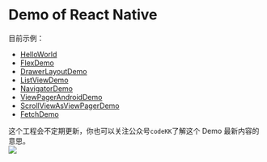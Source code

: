 Demo of React Native
=========
目前示例：
- [HelloWorld](./js/HelloWorld.js)  
- [FlexDemo](./js/FlexDemo.js)  
- [DrawerLayoutDemo](./js/DrawerLayoutDemo.js)  
- [ListViewDemo](./js/ListViewDemo.js)  
- [NavigatorDemo](./js/NavigatorDemo.js)  
- [ViewPagerAndroidDemo](./js/ViewPagerAndroidDemo.js)  
- [ScrollViewAsViewPagerDemo](./js/ScrollViewAsViewPagerDemo.js)  
- [FetchDemo](./js/FetchDemo.js)  


这个工程会不定期更新，你也可以关注公众号`codeKK`了解这个 Demo 最新内容的意思。  
![](http://p.codekk.com/images/weixin-codekk-160.jpg)

